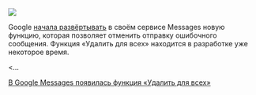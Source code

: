 <!--2025-05-10 05:27:59-->
<div class="yb">
  <div class="rss habr"><img src="https://habrastorage.org/getpro/habr/upload_files/a18/346/93a/a1834693a81afa19ee7d125b6de180b7.jpg" /><p>Google <a href="https://www.reddit.com/r/GoogleMessages/comments/1ki4bpz/rcs_message_delete_is_also_rolling_out_to_beta/?rdt=59369" rel="noopener noreferrer nofollow">начала развёртывать</a> в своём сервисе Messages новую функцию, которая позволяет отменить отправку ошибочного сообщения. Функция «Удалить для всех» находится в разработке уже некоторое время.</p> <... <p class="titl"><a href="https://habr.com/ru/news/908184/?utm_source=habrahabr&utm_medium=rss&utm_campaign=908184">В Google Messages появилась функция «Удалить для всех»</a></p></div>
</div>

